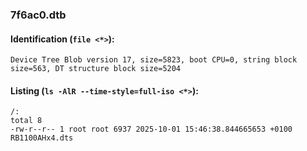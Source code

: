### 7f6ac0.dtb
#### Identification (`file <*>`):
```
Device Tree Blob version 17, size=5823, boot CPU=0, string block size=563, DT structure block size=5204
```
#### Listing (`ls -AlR --time-style=full-iso <*>`):
```
/:
total 8
-rw-r--r-- 1 root root 6937 2025-10-01 15:46:38.844665653 +0100 RB1100AHx4.dts
```

